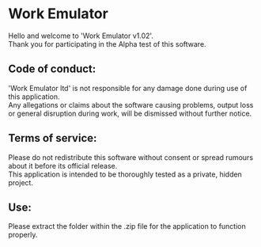 # Work Emulator

Hello and welcome to 'Work Emulator v1.02'.  
Thank you for participating in the Alpha test of this software.

## Code of conduct:
'Work Emulator ltd' is not responsible for any damage done during use of this application.  
Any allegations or claims about the software causing problems, output loss or general disruption during work, will be dismissed without further notice.

## Terms of service:
Please do not redistribute this software without consent or spread rumours about it before its official release.  
This application is intended to be thoroughly tested as a private, hidden project.

## Use:
Please extract the folder within the .zip file for the application to function properly.
